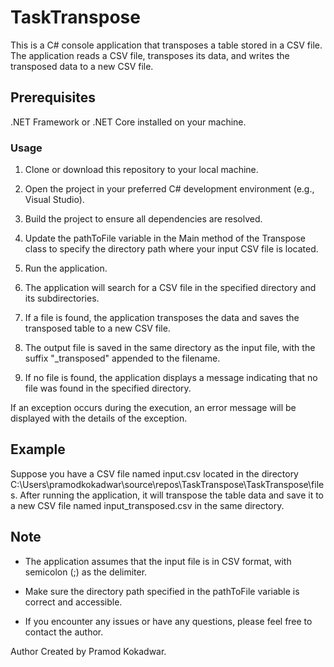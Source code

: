 
# TaskTranspose
This is a C# console application that transposes a table stored in a CSV file. The application reads a CSV file, transposes its data, and writes the transposed data to a new CSV file.

## Prerequisites
.NET Framework or .NET Core installed on your machine.
### Usage
1. Clone or download this repository to your local machine.

2. Open the project in your preferred C# development environment (e.g., Visual Studio).

3. Build the project to ensure all dependencies are resolved.

4. Update the pathToFile variable in the Main method of the Transpose class to specify the directory path where your input CSV file is located.

5. Run the application.

6. The application will search for a CSV file in the specified directory and its subdirectories.

7. If a file is found, the application transposes the data and saves the transposed table to a new CSV file.

8. The output file is saved in the same directory as the input file, with the suffix "_transposed" appended to the filename.

9. If no file is found, the application displays a message indicating that no file was found in the specified directory.

If an exception occurs during the execution, an error message will be displayed with the details of the exception.

## Example
Suppose you have a CSV file named input.csv located in the directory C:\Users\pramodkokadwar\source\repos\TaskTranspose\TaskTranspose\files\. After running the application, it will transpose the table data and save it to a new CSV file named input_transposed.csv in the same directory.

## Note
* The application assumes that the input file is in CSV format, with semicolon (;) as the delimiter.

* Make sure the directory path specified in the pathToFile variable is correct and accessible.

* If you encounter any issues or have any questions, please feel free to contact the author.

Author
Created by Pramod Kokadwar.
